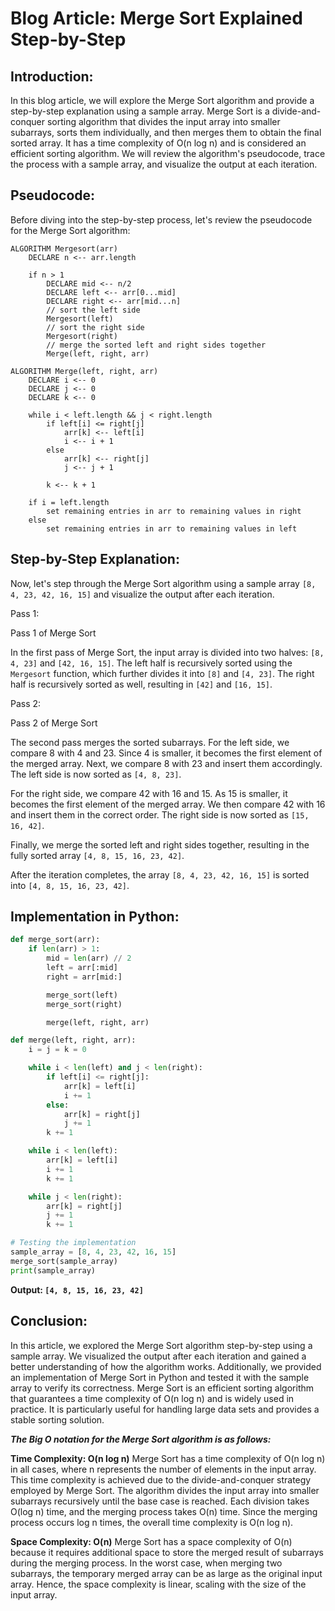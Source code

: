 # Blog Article: Merge Sort Explained Step-by-Step

## Introduction:

In this blog article, we will explore the Merge Sort algorithm and provide a step-by-step explanation using a sample array. Merge Sort is a divide-and-conquer sorting algorithm that divides the input array into smaller subarrays, sorts them individually, and then merges them to obtain the final sorted array. It has a time complexity of O(n log n) and is considered an efficient sorting algorithm. We will review the algorithm's pseudocode, trace the process with a sample array, and visualize the output at each iteration.

## Pseudocode:

Before diving into the step-by-step process, let's review the pseudocode for the Merge Sort algorithm:

```
ALGORITHM Mergesort(arr)
    DECLARE n <-- arr.length

    if n > 1
        DECLARE mid <-- n/2
        DECLARE left <-- arr[0...mid]
        DECLARE right <-- arr[mid...n]
        // sort the left side
        Mergesort(left)
        // sort the right side
        Mergesort(right)
        // merge the sorted left and right sides together
        Merge(left, right, arr)

ALGORITHM Merge(left, right, arr)
    DECLARE i <-- 0
    DECLARE j <-- 0
    DECLARE k <-- 0

    while i < left.length && j < right.length
        if left[i] <= right[j]
            arr[k] <-- left[i]
            i <-- i + 1
        else
            arr[k] <-- right[j]
            j <-- j + 1

        k <-- k + 1

    if i = left.length
        set remaining entries in arr to remaining values in right
    else
        set remaining entries in arr to remaining values in left
```

## Step-by-Step Explanation:

Now, let's step through the Merge Sort algorithm using a sample array `[8, 4, 23, 42, 16, 15]` and visualize the output after each iteration.

Pass 1:

Pass 1 of Merge Sort

In the first pass of Merge Sort, the input array is divided into two halves: `[8, 4, 23]` and `[42, 16, 15]`. The left half is recursively sorted using the `Mergesort` function, which further divides it into `[8]` and `[4, 23]`. The right half is recursively sorted as well, resulting in `[42]` and `[16, 15]`.

Pass 2:

Pass 2 of Merge Sort

The second pass merges the sorted subarrays. For the left side, we compare 8 with 4 and 23. Since 4 is smaller, it becomes the first element of the merged array. Next, we compare 8 with 23 and insert them accordingly. The left side is now sorted as `[4, 8, 23]`.

For the right side, we compare 42 with 16 and 15. As 15 is smaller, it becomes the first element of the merged array. We then compare 42 with 16 and insert them in the correct order. The right side is now sorted as `[15, 16, 42]`.

Finally, we merge the sorted left and right sides together, resulting in the fully sorted array `[4, 8, 15, 16, 23, 42]`.

After the iteration completes, the array `[8, 4, 23, 42, 16, 15]` is sorted into `[4, 8, 15, 16, 23, 42]`.

## Implementation in Python:

```python
def merge_sort(arr):
    if len(arr) > 1:
        mid = len(arr) // 2
        left = arr[:mid]
        right = arr[mid:]

        merge_sort(left)
        merge_sort(right)

        merge(left, right, arr)

def merge(left, right, arr):
    i = j = k = 0

    while i < len(left) and j < len(right):
        if left[i] <= right[j]:
            arr[k] = left[i]
            i += 1
        else:
            arr[k] = right[j]
            j += 1
        k += 1

    while i < len(left):
        arr[k] = left[i]
        i += 1
        k += 1

    while j < len(right):
        arr[k] = right[j]
        j += 1
        k += 1

# Testing the implementation
sample_array = [8, 4, 23, 42, 16, 15]
merge_sort(sample_array)
print(sample_array)
```

**Output: `[4, 8, 15, 16, 23, 42]`**

## Conclusion:

In this article, we explored the Merge Sort algorithm step-by-step using a sample array. We visualized the output after each iteration and gained a better understanding of how the algorithm works. Additionally, we provided an implementation of Merge Sort in Python and tested it with the sample array to verify its correctness. Merge Sort is an efficient sorting algorithm that guarantees a time complexity of O(n log n) and is widely used in practice. It is particularly useful for handling large data sets and provides a stable sorting solution.

***The Big O notation for the Merge Sort algorithm is as follows:***

**Time Complexity: O(n log n)**
Merge Sort has a time complexity of O(n log n) in all cases, where n represents the number of elements in the input array. This time complexity is achieved due to the divide-and-conquer strategy employed by Merge Sort. The algorithm divides the input array into smaller subarrays recursively until the base case is reached. Each division takes O(log n) time, and the merging process takes O(n) time. Since the merging process occurs log n times, the overall time complexity is O(n log n).

**Space Complexity: O(n)**
Merge Sort has a space complexity of O(n) because it requires additional space to store the merged result of subarrays during the merging process. In the worst case, when merging two subarrays, the temporary merged array can be as large as the original input array. Hence, the space complexity is linear, scaling with the size of the input array.
